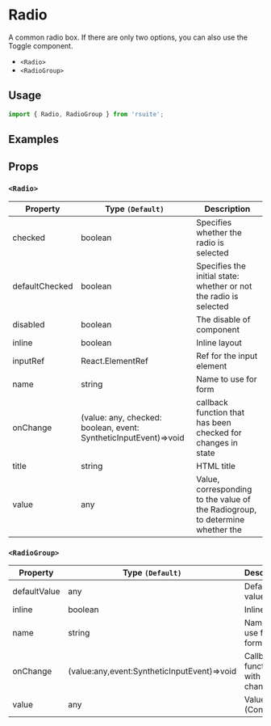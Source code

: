 # Radio

A common radio box. If there are only two options, you can also use the Toggle component.

* `<Radio>`
* `<RadioGroup>`

## Usage

```js
import { Radio, RadioGroup } from 'rsuite';
```

## Examples

<!--{demo}-->

## Props

### `<Radio>`

| Property       | Type `(Default)`                                                 | Description                                                                   |
| -------------- | ---------------------------------------------------------------- | ----------------------------------------------------------------------------- |
| checked        | boolean                                                          | Specifies whether the radio is selected                                       |
| defaultChecked | boolean                                                          | Specifies the initial state: whether or not the radio is selected             |
| disabled       | boolean                                                          | The disable of component                                                      |
| inline         | boolean                                                          | Inline layout                                                                 |
| inputRef       | React.ElementRef                                                 | Ref for the input element                                                     |
| name           | string                                                           | Name to use for form                                                          |
| onChange       | (value: any, checked: boolean, event: SyntheticInputEvent)=>void | callback function that has been checked for changes in state                  |
| title          | string                                                           | HTML title                                                                    |
| value          | any                                                              | Value, corresponding to the value of the Radiogroup, to determine whether the |

### `<RadioGroup>`

| Property     | Type `(Default)`                            | Description                          |
| ------------ | ------------------------------------------- | ------------------------------------ |
| defaultValue | any                                         | Default value                        |
| inline       | boolean                                     | Inline layout                        |
| name         | string                                      | Name to use for form                 |
| onChange     | (value:any,event:SyntheticInputEvent)=>void | Callback function with value changed |
| value        | any                                         | Value (Controlled)                   |
